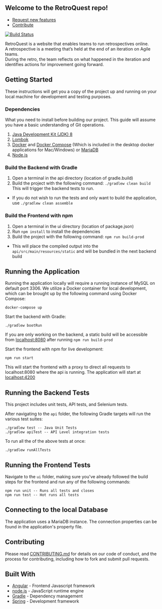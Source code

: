 
## Welcome to the RetroQuest repo!

- [Request new features](https://github.com/FordLabs/retroquest/issues)
- [Contribute](https://github.com/FordLabs/retroquest/pulls)

[![Build Status](https://secure.travis-ci.org/FordLabs/retroquest.svg?branch=develop)](http://travis-ci.org/FordLabs/retroquest)

RetroQuest is a website that enables teams to run retrospectives online.  
A retrospective is a meeting that’s held at the end of an iteration on Agile teams.  
During the retro, the team reflects on what happened in the iteration and identifies actions for improvement going forward.

## Getting Started
These instructions will get you a copy of the project up and running on your local machine for development and testing purposes.  

### Dependencies
What you need to install before building our project.  This guide will assume you have a basic understanding of Git operations.  

1. [Java Development Kit (JDK) 8](http://www.oracle.com/technetwork/java/javase/downloads/jdk8-downloads-2133151.html)
2. [Lombok](https://projectlombok.org/)
3. [Docker](https://docs.docker.com/install/) and [Docker Compose](https://docs.docker.com/compose/install/) (Which is included in the desktop docker applications for Mac/Windows) or [MariaDB](https://mariadb.org/)
4. [Node.js](https://nodejs.org/en/)

### Build the Backend with Gradle
1. Open a terminal in the api directory (location of gradle.build)
2. Build the project with the following command: `./gradlew clean build` This will trigger the backend tests to run.
  - If you do not wish to run the tests and only want to build the application, use `./gradlew clean assemble`

### Build the Frontend with npm
1. Open a terminal in the ui directory (location of package.json)
2. Run `npm install` to install the dependencies
3. Build the project with the following command: `npm run build-prod`
  - This will place the compiled output into the `api/src/main/resources/static` and will be bundled in the next backend build

## Running the Application
Running the application locally will require a running instance of MySQL on default port 3306. We utilize a Docker container 
for local development, which can be brought up by the following command using Docker Compose:  
```
docker-compose up
```  

Start the backend with Gradle:  
```
./gradlew bootRun
```

If you are only working on the backend, a static build will be accessible from [localhost:8080](http://localhost:8080) after running `npm run build-prod`

Start the frontend with npm for live development:  
```
npm run start
```

This will start the frontend with a proxy to direct all requests to localhost:8080 where the api is running. The application will start at [localhost:4200](http://localhost:4200)

## Running the Backend Tests
This project includes unit tests, API tests, and Selenium tests.

After navigating to the `api` folder, the following Gradle targets will run the various test suites:

```
./gradlew test -- Java Unit Tests
./gradlew apiTest -- API Level integration tests
```

To run all the of the above tests at once:

```
./gradlew runAllTests
```

## Running the Frontend Tests
Navigate to the `ui` folder, making sure you've already followed the build steps for the frontend and run any of the following commands:

```
npm run unit -- Runs all tests and closes
npm run test -- Hot runs all tests
```

## Connecting to the local Database
The application uses a MariaDB instance. The connection properties can be found in the application's property file.

## Contributing
Please read [CONTRIBUTING.md](/docs/CONTRIBUTING.md) for details on our code of conduct, and the process for contributing, including how to fork and submit pull requests.

## Built With
* [Angular](https://angular.io/) - Frontend Javascript framework
* [node.js](https://nodejs.org/en/) - JavaScript runtime engine
* [Gradle](https://gradle.org/) - Dependency management
* [Spring](https://spring.io/) - Development framework


